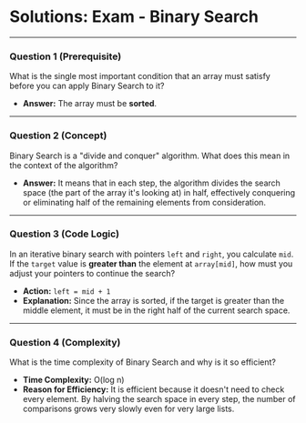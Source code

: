 
# Solutions: Exam - Binary Search

---

### Question 1 (Prerequisite)

What is the single most important condition that an array must satisfy before you can apply Binary Search to it?

- **Answer:** The array must be **sorted**.

---

### Question 2 (Concept)

Binary Search is a "divide and conquer" algorithm. What does this mean in the context of the algorithm?

- **Answer:** It means that in each step, the algorithm divides the search space (the part of the array it's looking at) in half, effectively conquering or eliminating half of the remaining elements from consideration.

---

### Question 3 (Code Logic)

In an iterative binary search with pointers `left` and `right`, you calculate `mid`. If the `target` value is **greater than** the element at `array[mid]`, how must you adjust your pointers to continue the search?

- **Action:** `left = mid + 1`
- **Explanation:** Since the array is sorted, if the target is greater than the middle element, it must be in the right half of the current search space.

---

### Question 4 (Complexity)

What is the time complexity of Binary Search and why is it so efficient?

- **Time Complexity:** O(log n)
- **Reason for Efficiency:** It is efficient because it doesn't need to check every element. By halving the search space in every step, the number of comparisons grows very slowly even for very large lists.

